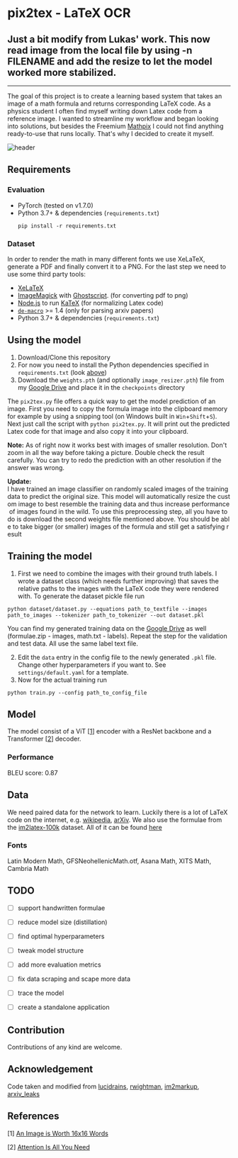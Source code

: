 # pix2tex - LaTeX OCR

## Just a bit modify from Lukas' work. This now read image from the local file by using -n FILENAME and add the resize to let the model worked more stabilized.
---

The goal of this project is to create a learning based system that takes an image of a math formula and returns corresponding LaTeX code. As a physics student I often find myself writing down Latex code from a reference image. I wanted to streamline my workflow and began looking into solutions, but besides the Freemium [Mathpix](https://mathpix.com/) I could not find anything ready-to-use that runs locally. That's why I decided to create it myself.

![header](https://user-images.githubusercontent.com/55287601/109183599-69431f00-778e-11eb-9809-d42b9451e018.png)

## Requirements
### Evaluation
* PyTorch (tested on v1.7.0)
* Python 3.7+ & dependencies (`requirements.txt`)
  ```
  pip install -r requirements.txt
  ```
### Dataset
In order to render the math in many different fonts we use  XeLaTeX, generate a PDF and finally convert it to a PNG. For the last step we need to use some third party tools: 
* [XeLaTeX](https://www.ctan.org/pkg/xetex)
* [ImageMagick](https://imagemagick.org/) with [Ghostscript](https://www.ghostscript.com/index.html). (for converting pdf to png)
* [Node.js](https://nodejs.org/) to run [KaTeX](https://github.com/KaTeX/KaTeX) (for normalizing Latex code)
* [`de-macro`](https://www.ctan.org/pkg/de-macro) >= 1.4 (only for parsing arxiv papers)
* Python 3.7+ & dependencies (`requirements.txt`)

## Using the model
1. Download/Clone this repository
2. For now you need to install the Python dependencies specified in `requirements.txt` (look [above](#Requirements))
3. Download the `weights.pth` (and optionally `image_resizer.pth`) file from my [Google Drive](https://drive.google.com/drive/folders/1cgmyiaT5uwQJY2pB0ngebuTcK5ivKXIb) and place it in the `checkpoints` directory

The `pix2tex.py` file offers a quick way to get the model prediction of an image. First you need to copy the formula image into the clipboard memory for example by using a snipping tool (on Windows built in `Win`+`Shift`+`S`). Next just call the script with `python pix2tex.py`. It will print out the predicted Latex code for that image and also copy it into your clipboard.

**Note:** As of right now it works best with images of smaller resolution. Don't zoom in all the way before taking a picture. Double check the result carefully. You can try to redo the prediction with an other resolution if the answer was wrong.

**Update:** I have trained an image classifier on randomly scaled images of the training data to predict the original size. This model will automatically resize the custom image to best resemble the training data and thus increase performance of images found in the wild. To use this preprocessing step, all you have to do is download the second weights file mentioned above. You should be able to take bigger (or smaller) images of the formula and still get a satisfying result

## Training the model
1. First we need to combine the images with their ground truth labels. I wrote a dataset class (which needs further improving) that saves the relative paths to the images with the LaTeX code they were rendered with. To generate the dataset pickle file run 

```
python dataset/dataset.py --equations path_to_textfile --images path_to_images --tokenizer path_to_tokenizer --out dataset.pkl
```

You can find my generated training data on the [Google Drive](https://drive.google.com/drive/folders/13CA4vAmOmD_I_dSbvLp-Lf0s6KiaNfuO) as well (formulae.zip - images, math.txt - labels). Repeat the step for the validation and test data. All use the same label text file.

2. Edit the `data` entry in the config file to the newly generated `.pkl` file. Change other hyperparameters if you want to. See `settings/default.yaml` for a template.
3. Now for the actual training run 
```
python train.py --config path_to_config_file
```


## Model
The model consist of a ViT [[1](#References)] encoder with a ResNet backbone and a Transformer [[2](#References)] decoder.

### Performance
BLEU score: 0.87

## Data
We need paired data for the network to learn. Luckily there is a lot of LaTeX code on the internet, e.g. [wikipedia](www.wikipedia.org), [arXiv](www.arxiv.org). We also use the formulae from the [im2latex-100k](https://zenodo.org/record/56198#.V2px0jXT6eA) dataset.
All of it can be found [here](https://drive.google.com/drive/folders/13CA4vAmOmD_I_dSbvLp-Lf0s6KiaNfuO)

### Fonts
Latin Modern Math, GFSNeohellenicMath.otf, Asana Math, XITS Math, Cambria Math


## TODO
- [ ] support handwritten formulae
- [ ] reduce model size (distillation)
- [ ] find optimal hyperparameters
- [ ] tweak model structure
- [ ] add more evaluation metrics
- [ ] fix data scraping and scape more data
- [ ] trace the model
- [ ] create a standalone application


## Contribution
Contributions of any kind are welcome.

## Acknowledgement
Code taken and modified from [lucidrains](https://github.com/lucidrains), [rwightman](https://github.com/rwightman/pytorch-image-models), [im2markup](https://github.com/harvardnlp/im2markup), [arxiv_leaks](https://github.com/soskek/arxiv_leaks)

## References
[1] [An Image is Worth 16x16 Words](https://arxiv.org/abs/2010.11929)

[2] [Attention Is All You Need](https://arxiv.org/abs/1706.03762)

